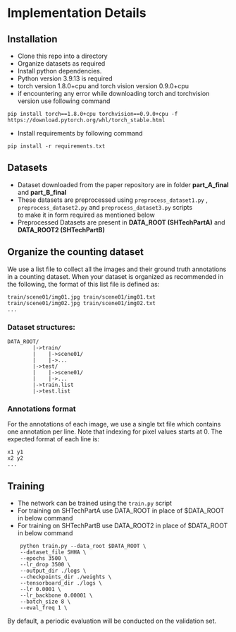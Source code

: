 # Implementation Details

## Installation
* Clone this repo into a directory
* Organize datasets as required
* Install python dependencies.
* Python version 3.9.13 is required
* torch version 1.8.0+cpu and torch vision version 0.9.0+cpu
* if encountering any error while downloading torch and torchvision version use following command
```
pip install torch==1.8.0+cpu torchvision==0.9.0+cpu -f https://download.pytorch.org/whl/torch_stable.html
```
* Install requirements by following command
```
pip install -r requirements.txt
```
## Datasets
* Dataset downloaded from the paper repository are in folder **part_A_final** and **part_B_final**
* These datasets are preprocessed using `preprocess_dataset1.py` , `preprocess_dataset2.py` and `preprocess_dataset3.py` scripts <br> to make it in form required as mentioned below
* Preprocessed Datasets are present in **DATA_ROOT (SHTechPartA)** and **DATA_ROOT2 (SHTechPartB)**

## Organize the counting dataset
We use a list file to collect all the images and their ground truth annotations in a counting dataset. When your dataset is organized as recommended in the following, the format of this list file is defined as:
```
train/scene01/img01.jpg train/scene01/img01.txt
train/scene01/img02.jpg train/scene01/img02.txt
...
```

### Dataset structures:
```
DATA_ROOT/
        |->train/
        |    |->scene01/
        |    |->...
        |->test/
        |    |->scene01/
        |    |->...
        |->train.list
        |->test.list
```

### Annotations format
For the annotations of each image, we use a single txt file which contains one annotation per line. Note that indexing for pixel values starts at 0. The expected format of each line is:
```
x1 y1
x2 y2
...
```

## Training

* The network can be trained using the `train.py` script 
* For training on SHTechPartA use DATA_ROOT in place of $DATA_ROOT in below command 
* For training on SHTechPartB use DATA_ROOT2 in place of $DATA_ROOT in below command

```
    python train.py --data_root $DATA_ROOT \
    --dataset_file SHHA \
    --epochs 3500 \
    --lr_drop 3500 \
    --output_dir ./logs \
    --checkpoints_dir ./weights \
    --tensorboard_dir ./logs \
    --lr 0.0001 \
    --lr_backbone 0.00001 \
    --batch_size 8 \
    --eval_freq 1 \
```
By default, a periodic evaluation will be conducted on the validation set.
